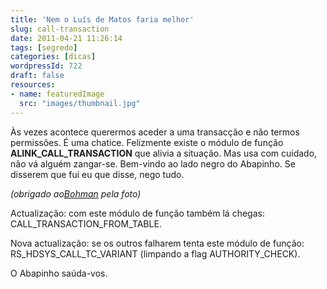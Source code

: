 ```yaml
---
title: 'Nem o Luís de Matos faria melhor'
slug: call-transaction
date: 2011-04-21 11:26:14
tags: [segredo]
categories: [dicas]
wordpressId: 722
draft: false
resources:
- name: featuredImage
  src: "images/thumbnail.jpg"
---
```

Às vezes acontece querermos aceder a uma transacção e não termos permissões. É uma chatice. Felizmente existe o módulo de função **ALINK_CALL_TRANSACTION** que alivia a situação. Mas usa com cuidado, não vá alguém zangar-se. Bem-vindo ao lado negro do Abapinho. Se disserem que fui eu que disse, nego tudo.

_(obrigado ao[Bohman][1] pela foto)_

Actualização: com este módulo de função também lá chegas: CALL_TRANSACTION_FROM_TABLE.

Nova actualização: se os outros falharem tenta este módulo de função: RS_HDSYS_CALL_TC_VARIANT (limpando a flag AUTHORITY_CHECK).

O Abapinho saúda-vos.

   [1]: http://www.flickr.com/photos/bohman/210977249/
